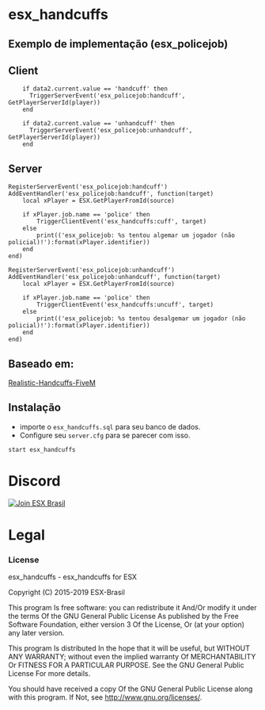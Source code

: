 # esx_handcuffs
## Exemplo de implementação (esx_policejob)

## Client
```
    if data2.current.value == 'handcuff' then
      TriggerServerEvent('esx_policejob:handcuff', GetPlayerServerId(player))
    end

    if data2.current.value == 'unhandcuff' then
      TriggerServerEvent('esx_policejob:unhandcuff', GetPlayerServerId(player))
    end
 ```

## Server
```
RegisterServerEvent('esx_policejob:handcuff')
AddEventHandler('esx_policejob:handcuff', function(target)
    local xPlayer = ESX.GetPlayerFromId(source)

    if xPlayer.job.name == 'police' then
        TriggerClientEvent('esx_handcuffs:cuff', target)
    else
        print(('esx_policejob: %s tentou algemar um jogador (não policial)!'):format(xPlayer.identifier))
    end
end)

RegisterServerEvent('esx_policejob:unhandcuff')
AddEventHandler('esx_policejob:unhandcuff', function(target)
    local xPlayer = ESX.GetPlayerFromId(source)

    if xPlayer.job.name == 'police' then
        TriggerClientEvent('esx_handcuffs:uncuff', target)
    else
        print(('esx_policejob: %s tentou desalgemar um jogador (não policial)!'):format(xPlayer.identifier))
    end
end)
```

## Baseado em:
[Realistic-Handcuffs-FiveM](https://github.com/TomGrobbe/Realistic-Handcuffs-FiveM)

## Instalação
- importe o `esx_handcuffs.sql` para seu banco de dados.
- Configure seu `server.cfg` para se parecer com isso.

```
start esx_handcuffs
```

# Discord

[![Join ESX Brasil](https://discordapp.com/api/guilds/432980396070666250/embed.png?style=banner2)](https://discord.gg/8zGbh3T)


# Legal
### License
esx_handcuffs - esx_handcuffs for ESX

Copyright (C) 2015-2019 ESX-Brasil

This program Is free software: you can redistribute it And/Or modify it under the terms Of the GNU General Public License As published by the Free Software Foundation, either version 3 Of the License, Or (at your option) any later version.

This program Is distributed In the hope that it will be useful, but WITHOUT ANY WARRANTY; without even the implied warranty Of MERCHANTABILITY Or FITNESS FOR A PARTICULAR PURPOSE. See the GNU General Public License For more details.

You should have received a copy Of the GNU General Public License along with this program. If Not, see http://www.gnu.org/licenses/.
